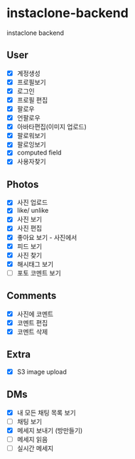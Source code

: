 # instaclone-backend

instaclone backend

## User

- [x] 계정생성
- [x] 프로필보기
- [x] 로그인
- [x] 프로필 편집
- [x] 팔로우
- [x] 언팔로우
- [x] 아바타편집(이미지 업로드)
- [x] 팔로워보기
- [x] 팔로잉보기
- [x] computed field
- [x] 사용자찾기

## Photos

- [x] 사진 업로드
- [x] like/ unlike
- [x] 사진 보기
- [x] 사진 편집
- [x] 좋아요 보기 - 사진에서
- [x] 피드 보기
- [x] 사진 찾기
- [x] 해시태그 보기
- [ ] 포토 코멘트 보기

## Comments

- [x] 사진에 코멘트
- [x] 코멘트 편집
- [x] 코멘트 삭제

## Extra

- [x] S3 image upload

## DMs

- [x] 내 모든 채팅 목록 보기
- [ ] 채팅 보기
- [x] 메세지 보내기 (방만들기)
- [ ] 메세지 읽음
- [ ] 실시간 메세지
